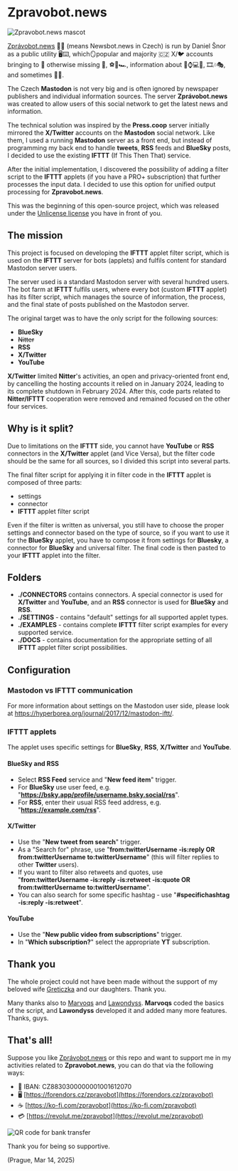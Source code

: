 # Zpravobot.news


![Zpravobot.news mascot](https://zpravobot.news/system/site_uploads/files/000/000/002/@2x/49c4aa7df6b81d4a.png 'Zpravobot.news mascot')

[Zprávobot.news](https://zpravobot.news) 📰🤖 (means Newsbot.news in Czech) is run by Daniel Šnor as a public utility 🖥️⌨️, which🪞popular and majority 🇨🇿 X/🐦 accounts bringing to 🐘 otherwise missing 📰, ⚽️🏒🏎️, information about 📱⌚️💻📡, 🎞️🎶🎭, and sometimes 🤣🤪.

The Czech **Mastodon** is not very big and is often ignored by newspaper publishers and individual information sources. The server **Zprávobot.news** was created to allow users of this social network to get the latest news and information.

The technical solution was inspired by the **Press.coop** server initially mirrored the **X/Twitter** accounts on the **Mastodon** social network. Like them, I used a running **Mastodon** server as a front end, but instead of programming my back end to handle **tweets**, **RSS** feeds and **BlueSky** posts, I decided to use the existing **IFTTT** (If This Then That) service.

After the initial implementation, I discovered the possibility of adding a filter script to the **IFTTT** applets (if you have a PRO+ subscription) that further processes the input data. I decided to use this option for unified output processing for **Zpravobot.news**.

This was the beginning of this open-source project, which was released under the [Unlicense license](https://unlicense.org) you have in front of you.

## The mission
This project is focused on developing the **IFTTT** applet filter script, which is used on the **IFTTT** server for bots (applets) and fulfils content for standard Mastodon server users.

The server used is a standard Mastodon server with several hundred users. The bot farm at **IFTTT** fulfils users, where every bot (custom **IFTTT** applet) has its filter script, which manages the source of information, the process, and the final state of posts published on the Mastodon server.

The original target was to have the only script for the following sources:
- **BlueSky**
- ~~Nitter~~
- **RSS**
- **X/Twitter**
- **YouTube**

**X/Twitter** limited **Nitter**'s activities, an open and privacy-oriented front end, by cancelling the hosting accounts it relied on in January 2024, leading to its complete shutdown in February 2024. After this, code parts related to **Nitter/IFTTT** cooperation were removed and remained focused on the other four services.

## Why is it split?
Due to limitations on the **IFTTT** side, you cannot have **YouTube** or **RSS** connectors in the **X/Twitter** applet (and Vice Versa), but the filter code should be the same for all sources, so I divided this script into several parts.

The final filter script for applying it in filter code in the **IFTTT** applet is composed of three parts:
- settings
- connector
- **IFTTT** applet filter script

Even if the filter is written as universal, you still have to choose the proper settings and connector based on the type of source, so if you want to use it for the **BlueSky** applet, you have to compose it from settings for **Bluesky**, a connector for **BlueSky** and universal filter. The final code is then pasted to your **IFTTT** applet into the filter.

## Folders
- **./CONNECTORS** contains connectors. A special connector is used for **X/Twitter** and **YouTube**, and an **RSS** connector is used for **BlueSky** and **RSS**.
- **./SETTINGS** - contains "default" settings for all supported applet types.
- **./EXAMPLES** - contains complete **IFTTT** filter script examples for every supported service.
- **./DOCS** - contains documentation for the appropriate setting of all **IFTTT** applet filter script possibilities.

## Configuration

### Mastodon vs IFTTT communication
For more information about settings on the Mastodon user side, please look at https://hyperborea.org/journal/2017/12/mastodon-iftt/.

### IFTTT applets
The applet uses specific settings for **BlueSky**, **RSS**, **X/Twitter** and **YouTube**.

#### BlueSky and RSS
- Select **RSS Feed** service and "**New feed item**" trigger.
- For **BlueSky** use user feed, e.g. "**https://bsky.app/profile/username.bsky.social/rss**".
- For **RSS**, enter their usual RSS feed address, e.g. "**https://example.com/rss**".

#### X/Twitter
- Use the "**New tweet from search**" trigger.
- As a "Search for" phrase, use "**from:twitterUsername -is:reply OR from:twitterUsername to:twitterUsername**" (this will filter replies to other **Twitter** users).
- If you want to filter also retweets and quotes, use "**from:twitterUsername -is:reply -is:retweet -is:quote OR from:twitterUsername to:twitterUsername**".
- You can also search for some specific hashtag - use "**#specifichashtag -is:reply -is:retweet**".

#### YouTube
- Use the "**New public video from subscriptions**" trigger.
- In "**Which subscription?**" select the appropriate **YT** subscription.


## Thank you
The whole project could not have been made without the support of my beloved wife [Greticzka](https://mastodon.social/@greticzka) and our daughters. Thank you.

Many thanks also to [Marvoqs](https://github.com/marvoqs) and [Lawondyss](https://github.com/Lawondyss). **Marvoqs** coded the basics of the script, and **Lawondyss** developed it and added many more features. Thanks, guys.

## That's all!
Suppose you like [Zprávobot.news](https://zpravobot.news) or this repo and want to support me in my activities related to **Zpravobot.news**, you can do that via the following ways:

* 🏦 IBAN: CZ8830300000001001612070
* 🖥️ [https://forendors.cz/zpravobot](https://forendors.cz/zpravobot)
* ☕️ [https://ko-fi.com/zpravobot](https://ko-fi.com/zpravobot)
* 💳 [https://revolut.me/zpravobot](https://revolut.me/zpravobot)

![QR code for bank transfer](https://zpravobot.news/system/media_attachments/files/113/069/699/996/938/723/original/824504de17667be7.jpeg 'QR Kód')

Thank you for being so supportive.

(Prague, Mar 14, 2025)
